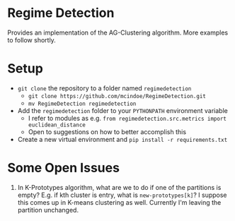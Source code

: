 # Regime Detection

Provides an implementation of the AG-Clustering algorithm. More examples to follow shortly.

# Setup

* `git clone` the repository to a folder named `regimedetection`
    - `git clone https://github.com/mcindoe/RegimeDetection.git`
    - `mv RegimeDetection regimedetection`
* Add the `regimedetection` folder to your `PYTHONPATH` environment variable
    - I refer to modules as e.g. `from regimedetection.src.metrics import euclidean_distance`
    - Open to suggestions on how to better accomplish this
* Create a new virtual environment and `pip install -r requirements.txt`

# Some Open Issues

1. In K-Prototypes algorithm, what are we to do if one of the partitions is empty? E.g. if kth cluster is entry, what is `new-prototypes[k]`? I suppose this comes up in K-means clustering as well. Currently I'm leaving the partition unchanged.
